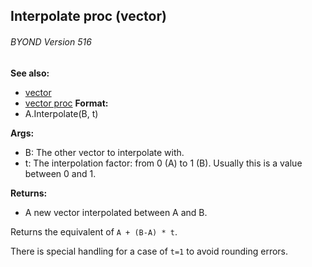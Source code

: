 ## Interpolate proc (vector) 
###### BYOND Version 516
**See also:**
+   [vector](/ref/vector.md) 
+   [vector proc](/ref/proc/vector.md) <!-- -->
**Format:**
+   A.Interpolate(B, t)
<!-- -->
**Args:**
+   B: The other vector to interpolate with.
+   t: The interpolation factor: from 0 (A) to 1 (B). Usually this is a
    value between 0 and 1.
<!-- -->
**Returns:**
+   A new vector interpolated between A and B.


Returns the equivalent of `A + (B-A) * t`. 

There is
special handling for a case of `t=1` to avoid rounding errors.